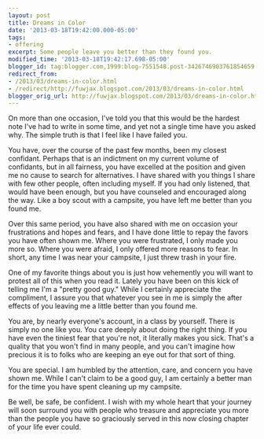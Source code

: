 ```yaml
---
layout: post
title: Dreams in Color
date: '2013-03-18T19:42:00.000-05:00'
tags: 
- offering
excerpt: Some people leave you better than they found you.
modified_time: '2013-03-18T19:42:17.698-05:00'
blogger_id: tag:blogger.com,1999:blog-7551548.post-3426746903761854659
redirect_from: 
- /2013/03/dreams-in-color.html
- /redirect/http://fuwjax.blogspot.com/2013/03/dreams-in-color.html
blogger_orig_url: http://fuwjax.blogspot.com/2013/03/dreams-in-color.html
---
```


On more than one occasion, I've told you that this would be the hardest note I've had to write in some time, and yet not a single time have you asked why. The simple truth is that I feel like I have failed you.

You have, over the course of the past few months, been my closest confidant. Perhaps that is an indictment on my current volume of confidants, but in all fairness, you have excelled at the position and given me no cause to search for alternatives. I have shared with you things I share with few other people, often including myself. If you had only listened, that would have been enough, but you have counseled and encouraged along the way. Like a boy scout with a campsite, you have left me better than you found me.

Over this same period, you have also shared with me on occasion your frustrations and hopes and fears, and I have done little to repay the favors you have often shown me. Where you were frustrated, I only made you more so. Where you were afraid, I only offered more reasons to fear. In short, any time I was near your campsite, I just threw trash in your fire.

One of my favorite things about you is just how vehemently you will want to protest all of this when you read it. Lately you have been on this kick of telling me I'm a "pretty good guy." While I certainly appreciate the compliment, I assure you that whatever you see in me is simply the after effects of you leaving me a little better than you found me.

You are, by nearly everyone's account, in a class by yourself. There is simply no one like you. You care deeply about doing the right thing. If you have even the tiniest fear that you're not, it literally makes you sick. That's a quality that you won't find in many people, and you can't imagine how precious it is to folks who are keeping an eye out for that sort of thing.

You are special. I am humbled by the attention, care, and concern you have shown me. While I can't claim to be a good guy, I am certainly a better man for the time you have spent cleaning up my campsite.

Be well, be safe, be confident. I wish with my whole heart that your journey will soon surround you with people who treasure and appreciate you more than the people you have so graciously served in this now closing chapter of your life ever could. 